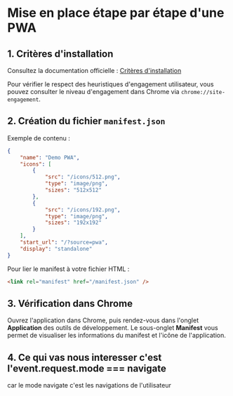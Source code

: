 # Mise en place étape par étape d'une PWA

## 1. Critères d'installation

Consultez la documentation officielle : [Critères d'installation](https://web.dev/articles/install-criteria?hl=fr)

Pour vérifier le respect des heuristiques d'engagement utilisateur, vous pouvez consulter le niveau d'engagement dans Chrome via `chrome://site-engagement`.

## 2. Création du fichier `manifest.json`

Exemple de contenu :

```json
{
    "name": "Demo PWA",
    "icons": [
        {
            "src": "/icons/512.png",
            "type": "image/png",
            "sizes": "512x512"
        },
        {
            "src": "/icons/192.png",
            "type": "image/png",
            "sizes": "192x192"
        }
    ],
    "start_url": "/?source=pwa",
    "display": "standalone"
}
```

Pour lier le manifest à votre fichier HTML :

```html
<link rel="manifest" href="/manifest.json" />
```

## 3. Vérification dans Chrome

Ouvrez l'application dans Chrome, puis rendez-vous dans l'onglet **Application** des outils de développement. Le sous-onglet **Manifest** vous permet de visualiser les informations du manifest et l'icône de l'application.

## 4. Ce qui vas nous interesser c'est l'event.request.mode === navigate
car le mode navigate c'est les navigations de l'utilisateur